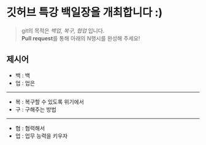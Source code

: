 # 깃허브 특강 백일장을 개최합니다 :)

> git의 목적은 _백업_, _복구_, _협업_ 입니다.  
> **Pull request**를 통해 아래의 N행시를 완성해 주세요!

## 제시어

- 백 : 백
- 업 : 업은

---

- 복 : 복구할 수 있도록 위기에서
- 구 : 구해주는 방법

---

- 협 : 협력해서
- 업 : 업무 능력을 키우자
